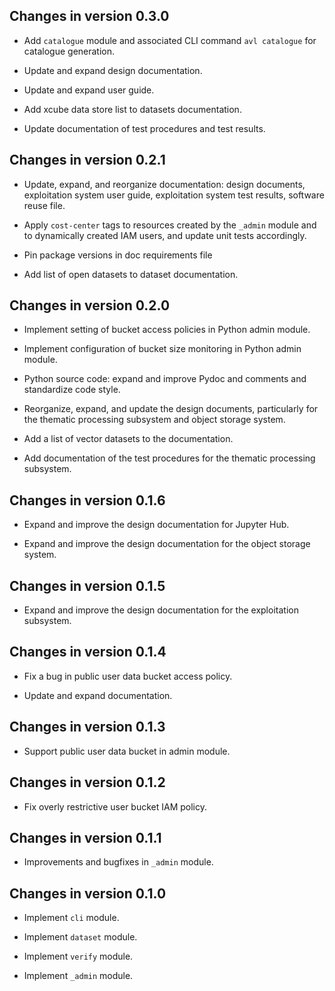 ## Changes in version 0.3.0

 * Add `catalogue` module and associated CLI command `avl catalogue` for
   catalogue generation.

 * Update and expand design documentation.

 * Update and expand user guide.

 * Add xcube data store list to datasets documentation.

 * Update documentation of test procedures and test results.

## Changes in version 0.2.1

 * Update, expand, and reorganize documentation: design documents, exploitation
   system user guide, exploitation system test results, software reuse file. 

 * Apply `cost-center` tags to resources created by the `_admin` module
   and to dynamically created IAM users, and update unit tests accordingly.

 * Pin package versions in doc requirements file

 * Add list of open datasets to dataset documentation.

## Changes in version 0.2.0

 * Implement setting of bucket access policies in Python admin module.

 * Implement configuration of bucket size monitoring in Python admin module.

 * Python source code: expand and improve Pydoc and comments and standardize
   code style.

 * Reorganize, expand, and update the design documents, particularly for the
   thematic processing subsystem and object storage system.

 * Add a list of vector datasets to the documentation.

 * Add documentation of the test procedures for the thematic processing
   subsystem.

## Changes in version 0.1.6

 * Expand and improve the design documentation for Jupyter Hub.

 * Expand and improve the design documentation for the object storage system.

## Changes in version 0.1.5

 * Expand and improve the design documentation for the exploitation subsystem.

## Changes in version 0.1.4

 * Fix a bug in public user data bucket access policy.

 * Update and expand documentation.

## Changes in version 0.1.3

 * Support public user data bucket in admin module.

## Changes in version 0.1.2

 * Fix overly restrictive user bucket IAM policy.

## Changes in version 0.1.1

 * Improvements and bugfixes in `_admin` module.

## Changes in version 0.1.0

 * Implement `cli` module.

 * Implement `dataset` module.

 * Implement `verify` module.

 * Implement `_admin` module.
